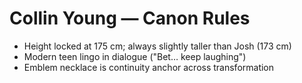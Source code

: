 # Collin Young — Canon Rules
- Height locked at 175 cm; always slightly taller than Josh (173 cm)
- Modern teen lingo in dialogue ("Bet… keep laughing")
- Emblem necklace is continuity anchor across transformation
